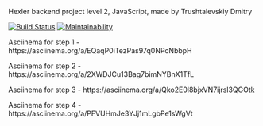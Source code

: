 Hexler backend project level 2, JavaScript, made by Trushtalevskiy Dmitry

[![Build Status](https://travis-ci.org/mitry1974/backend-project-lvl2.svg?branch=master)](https://travis-ci.org/mitry1974/backend-project-lvl2)
[![Maintainability](https://api.codeclimate.com/v1/badges/122dd48701b625b53b86/maintainability)](https://codeclimate.com/github/mitry1974/backend-project-lvl2/maintainability)

<p>Asciinema for step 1 - https://asciinema.org/a/EQaqP0iTezPas97q0NPcNbbpH</p>
<p>Asciinema for step 2 - https://asciinema.org/a/2XWDJCu13Bag7bimNYBnX1TfL</p>
<p>Asciinema for step 3 - https://asciinema.org/a/Qko2E0l8bjxVN7ijrsl3QGOtk</p>
<p>Asciinema for step 4 - https://asciinema.org/a/PFVUHmJe3YJj1mLgbPe1sWgVt</p>
